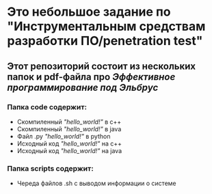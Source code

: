 # Это небольшое задание по "Инструментальным средствам разработки ПО/penetration test"

## Этот репозиторий состоит из нескольких папок и pdf-файла про *Эффективное программирование под Эльбрус*

### Папка code содержит:

* Скомпиленный _"hello_world!"_ в c++
* Скомпиленный _"hello_world!"_ в java
* Файл .py _"hello_world!"_ в python
* Исходный код _"hello_world!"_ на c++
* Исходный код _"hello_world!"_ на java

### Папка scripts содержит:

* Череда файлов .sh с выводом информации о системе
